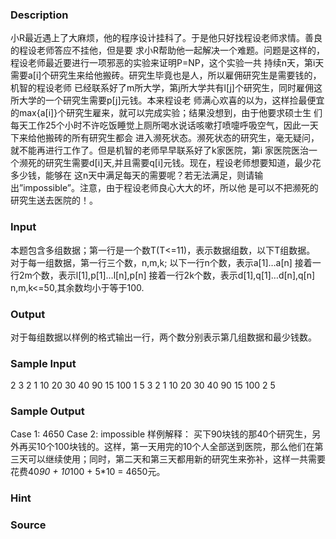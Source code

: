 
### Description
小R最近遇上了大麻烦，他的程序设计挂科了。于是他只好找程设老师求情。善良的程设老师答应不挂他，但是要
求小R帮助他一起解决一个难题。问题是这样的，程设老师最近要进行一项邪恶的实验来证明P=NP，这个实验一共
持续n天，第i天需要a[i]个研究生来给他搬砖。研究生毕竟也是人，所以雇佣研究生是需要钱的，机智的程设老师
已经联系好了m所大学，第j所大学共有l[j]个研究生，同时雇佣这所大学的一个研究生需要p[j]元钱。本来程设老
师满心欢喜的以为，这样捡最便宜的max{a[i]}个研究生雇来，就可以完成实验；结果没想到，由于他要求硕士生
们每天工作25个小时不许吃饭睡觉上厕所喝水说话咳嗽打喷嚏呼吸空气，因此一天下来给他搬砖的所有研究生都会
进入濒死状态。濒死状态的研究生，毫无疑问，就不能再进行工作了。但是机智的老师早早联系好了k家医院，第i
家医院医治一个濒死的研究生需要d[i]天,并且需要q[i]元钱。现在，程设老师想要知道，最少花多少钱，能够在
这n天中满足每天的需要呢？若无法满足，则请输出”impossible”。注意，由于程设老师良心大大的坏，所以他
是可以不把濒死的研究生送去医院的！。
### Input
本题包含多组数据；第一行是一个数T(T<=11)，表示数据组数，以下T组数据。
对于每一组数据，第一行三个数，n,m,k;
以下一行n个数，表示a[1]…a[n]
接着一行2m个数，表示l[1],p[1]…l[n],p[n]
接着一行2k个数，表示d[1],q[1]…d[n],q[n]
n,m,k<=50,其余数均小于等于100.
### Output
对于每组数据以样例的格式输出一行，两个数分别表示第几组数据和最少钱数。
### Sample Input
2
3 2 1
10 20 30
40 90 15 100
1 5
3 2 1
10 20 30
40 90 15 100
2 5
### Sample Output
Case 1: 4650
Case 2: impossible
样例解释：
买下90块钱的那40个研究生，另外再买10个100块钱的。这样，第一天用完的10个人全部送到医院，那么他们在第
三天可以继续使用；同时，第二天和第三天都用新的研究生来弥补，这样一共需要花费40*90 + 10*100 + 5*10 = 
4650元。
### Hint


### Source
